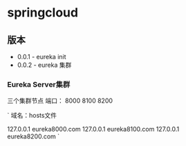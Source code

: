 # springcloud
## 版本
- 0.0.1 - eureka init
- 0.0.2 - eureka 集群

### Eureka Server集群
三个集群节点 端口： 8000 8100 8200

`
域名：hosts文件

127.0.0.1 eureka8000.com
127.0.0.1 eureka8100.com
127.0.0.1 eureka8200.com
`
